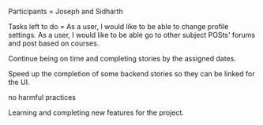  
Participants = Joseph and Sidharth

Tasks left to do = 
As a user, I would like to be able to change profile settings. 
As a user, I would like to be able go to other subject POSts' forums and post based on courses.

Continue being on time and completing stories by the assigned dates.

Speed up the completion of some backend stories so they can be linked for the UI.

no harmful practices

Learning and completing new features for the project.
